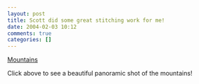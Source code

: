 ```yaml
---
layout: post
title: Scott did some great stitching work for me!
date: 2004-02-03 10:12
comments: true
categories: []
---
```

<a href="http://peterfilias.com/archives/Peters_Pic.html" onclick="window.open('http://peterfilias.com/archives/Peters_Pic.html','popup','width=2400,height=600,scrollbars=no,resizable=no,toolbar=no,directories=no,location=no,menubar=no,status=no,left=0,top=0'); return false">Mountains</a>

Click above to see a beautiful panoramic shot of the mountains!
